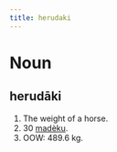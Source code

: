 ```yaml
---
title: herudaki
---
```


Noun
================================

herudāki
----------------

1. The weight of a horse.
2. 30 [madèku](../ma/madèku.markdown).
3. OOW: 489.6 kg.
